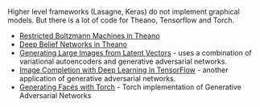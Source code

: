 Higher level frameworks (Lasagne, Keras) do not implement graphical models. But there is a lot of code for Theano, Tensorflow and Torch.
* [Restricted Boltzmann Machines in Theano](http://deeplearning.net/tutorial/rbm.html)
* [Deep Belief Networks in Theano](http://deeplearning.net/tutorial/DBN.html)
* [Generating Large Images from Latent Vectors](http://blog.otoro.net/2016/04/01/generating-large-images-from-latent-vectors/) - uses a combination of variational autoencoders and generative adversarial networks.
* [Image Completion with Deep Learning in TensorFlow](https://bamos.github.io/2016/08/09/deep-completion/) - another application of generative adversarial networks.
* [Generating Faces with Torch](http://torch.ch/blog/2015/11/13/gan.html) - Torch implementation of Generative Adversarial Networks
